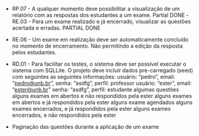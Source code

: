 - RP.07 - A qualquer momento deve possibilitar a visualização de um relatório com as
respostas dos estudantes a um exame. Partial DONE
-RE.03 - Para um exame realizado e já encerrado, visualizar as questões acertada e
erradas. PARTIAL DONE

- RE.06 - Um exame em realização deve ser automaticamente concluído no momento de
encerramento. Não permitindo a edição da resposta pelos estudantes.
- RD.01 - Para facilitar os testes, o sistema deve ser possível executar o sistema com
SQLLite. O projeto deve incluir dados pre-carregado (seed) com seguintes as seguintes
informações:
usuário: “pedro”, email: “pedro@unb.br”, senha: “asdfg”, perfil: professor
usuário: “ester”, email: “ester@unb.br” senha: “asdfg”, perfil: estudante
algumas questões
alguns exames em abertos e não respondidos pela ester
alguns exames em abertos e já respondidos pela ester
alguns exame agendados
alguns exames encerrados, e já respondidos pela ester
alguns exames encerrados, e não respondidos pela ester
- Paginação das questões durante a aplicação de um exame
